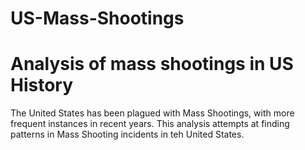 # US-Mass-Shootings

# Analysis of mass shootings in US History

The United States has been plagued with Mass Shootings, with more frequent instances in recent years. This analysis attempts at finding patterns in Mass Shooting incidents in teh United States.
